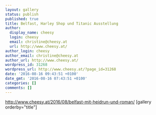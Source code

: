 ```yaml
---
layout: gallery
status: publish
published: true
title: Belfast, Harley Shop und Titanic Ausstellung
author:
  display_name: cheesy
  login: cheesy
  email: christine@cheesy.at
  url: http://www.cheesy.at/
author_login: cheesy
author_email: christine@cheesy.at
author_url: http://www.cheesy.at/
wordpress_id: 31268
wordpress_url: http://www.cheesy.at/?page_id=31268
date: '2016-08-16 09:43:51 +0100'
date_gmt: '2016-08-16 07:43:51 +0100'
categories: []
comments: []
---
```

http://www.cheesy.at/2016/08/belfast-mit-heidrun-und-roman/
[gallery orderby="title"]
